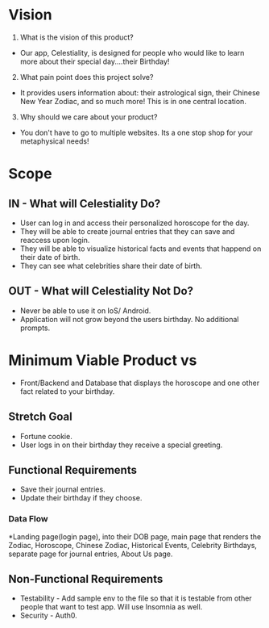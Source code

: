 # Vision

1. What is the vision of this product?
  * Our app, Celestiality, is designed for people who would like to learn more about their special day....their Birthday! 

2. What pain point does this project solve?
  * It provides users information about: their astrological sign, their Chinese New Year Zodiac, and so much more! This is in one central location. 

3. Why should we care about your product?
  * You don't have to go to multiple websites. Its a one stop shop for your metaphysical needs!

# Scope

## IN - What will Celestiality Do?
  * User can log in and access their personalized horoscope for the day.
  * They will be able to create journal entries that they can save and reaccess upon login.
  * They will be able to visualize historical facts and events that happend on their date of birth.
  * They can see what celebrities share their date of birth. 

## OUT - What will Celestiality Not Do?
  * Never be able to use it on IoS/ Android.
  * Application will not grow beyond the users birthday. No additional prompts. 
  
# Minimum Viable Product vs
  * Front/Backend and Database that displays the horoscope and one other fact related to your birthday.

## Stretch Goal
  * Fortune cookie. 
  * User logs in on their birthday they receive a special greeting.

## Functional Requirements
  * Save their journal entries.
  * Update their birthday if they choose.

### Data Flow
  *Landing page(login page), into their DOB page, main page that renders the Zodiac, Horoscope, Chinese Zodiac, Historical Events, Celebrity Birthdays, separate page for journal entries, About Us page.

## Non-Functional Requirements
  * Testability - Add sample env to the file so that it is testable from other people that want to test app. Will use Insomnia as well. 
  * Security - Auth0.